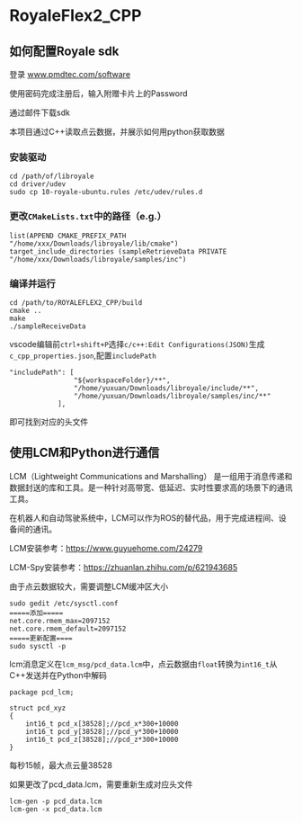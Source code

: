 # RoyaleFlex2_CPP

## 如何配置Royale sdk
登录 www.pmdtec.com/software

使用密码完成注册后，输入附赠卡片上的Password

通过邮件下载sdk

本项目通过C++读取点云数据，并展示如何用python获取数据


### 安装驱动
```
cd /path/of/libroyale
cd driver/udev
sudo cp 10-royale-ubuntu.rules /etc/udev/rules.d
```

### 更改`CMakeLists.txt`中的路径（e.g.）
```
list(APPEND CMAKE_PREFIX_PATH "/home/xxx/Downloads/libroyale/lib/cmake")
target_include_directories (sampleRetrieveData PRIVATE "/home/xxx/Downloads/libroyale/samples/inc")
```


### 编译并运行
```
cd /path/to/ROYALEFLEX2_CPP/build
cmake ..
make
./sampleReceiveData
```

vscode编辑前`ctrl+shift+P`选择`c/c++:Edit Configurations(JSON)`生成`c_cpp_properties.json`,配置`includePath`
```
"includePath": [
                "${workspaceFolder}/**",
                "/home/yuxuan/Downloads/libroyale/include/**",
                "/home/yuxuan/Downloads/libroyale/samples/inc/**"
            ],
```
即可找到对应的头文件

## 使用LCM和Python进行通信

LCM（Lightweight Communications and Marshalling） 是一组用于消息传递和数据封送的库和工具。是一种针对高带宽、低延迟、实时性要求高的场景下的通讯工具。

在机器人和自动驾驶系统中，LCM可以作为ROS的替代品，用于完成进程间、设备间的通讯。

LCM安装参考：https://www.guyuehome.com/24279

LCM-Spy安装参考：https://zhuanlan.zhihu.com/p/621943685

由于点云数据较大，需要调整LCM缓冲区大小

```
sudo gedit /etc/sysctl.conf
=====添加=====
net.core.rmem_max=2097152
net.core.rmem_default=2097152
=====更新配置====
sudo sysctl -p
```
lcm消息定义在`lcm_msg/pcd_data.lcm`中，点云数据由`float`转换为`int16_t`从C++发送并在Python中解码

```
package pcd_lcm;

struct pcd_xyz
{
    int16_t pcd_x[38528];//pcd_x*300+10000
    int16_t pcd_y[38528];//pcd_y*300+10000
    int16_t pcd_z[38528];//pcd_z*300+10000
}
```
每秒15帧，最大点云量38528

如果更改了pcd_data.lcm，需要重新生成对应头文件
```
lcm-gen -p pcd_data.lcm
lcm-gen -x pcd_data.lcm
```